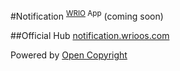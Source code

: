 #Notification <sup>[WRIO](http://wrioos.com) App</sup>
(coming soon)

##Official Hub
[notification.wrioos.com](http://notification.wrioos.com)

Powered by [Open Copyright](http://opencopyright.webrunes.com)

